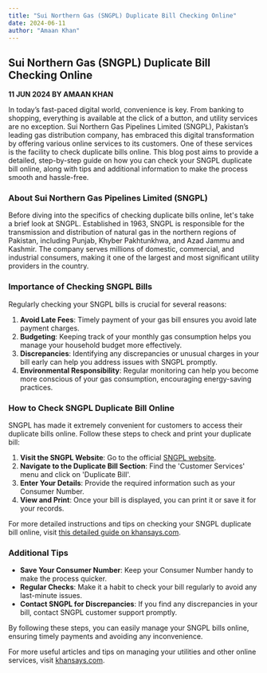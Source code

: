 ```yaml
---
title: "Sui Northern Gas (SNGPL) Duplicate Bill Checking Online"
date: 2024-06-11
author: "Amaan Khan"
---
```


## Sui Northern Gas (SNGPL) Duplicate Bill Checking Online
**11 JUN 2024 BY AMAAN KHAN**

In today’s fast-paced digital world, convenience is key. From banking to shopping, everything is available at the click of a button, and utility services are no exception. Sui Northern Gas Pipelines Limited (SNGPL), Pakistan’s leading gas distribution company, has embraced this digital transformation by offering various online services to its customers. One of these services is the facility to check duplicate bills online. This blog post aims to provide a detailed, step-by-step guide on how you can check your SNGPL duplicate bill online, along with tips and additional information to make the process smooth and hassle-free.

### About Sui Northern Gas Pipelines Limited (SNGPL)

Before diving into the specifics of checking duplicate bills online, let's take a brief look at SNGPL. Established in 1963, SNGPL is responsible for the transmission and distribution of natural gas in the northern regions of Pakistan, including Punjab, Khyber Pakhtunkhwa, and Azad Jammu and Kashmir. The company serves millions of domestic, commercial, and industrial consumers, making it one of the largest and most significant utility providers in the country.

### Importance of Checking SNGPL Bills

Regularly checking your SNGPL bills is crucial for several reasons:

1. **Avoid Late Fees**: Timely payment of your gas bill ensures you avoid late payment charges.
2. **Budgeting**: Keeping track of your monthly gas consumption helps you manage your household budget more effectively.
3. **Discrepancies**: Identifying any discrepancies or unusual charges in your bill early can help you address issues with SNGPL promptly.
4. **Environmental Responsibility**: Regular monitoring can help you become more conscious of your gas consumption, encouraging energy-saving practices.

### How to Check SNGPL Duplicate Bill Online

SNGPL has made it extremely convenient for customers to access their duplicate bills online. Follow these steps to check and print your duplicate bill:

1. **Visit the SNGPL Website**: Go to the official [SNGPL website](https://www.sngpl.com.pk).
2. **Navigate to the Duplicate Bill Section**: Find the 'Customer Services' menu and click on 'Duplicate Bill'.
3. **Enter Your Details**: Provide the required information such as your Consumer Number.
4. **View and Print**: Once your bill is displayed, you can print it or save it for your records.

For more detailed instructions and tips on checking your SNGPL duplicate bill online, visit [this detailed guide on khansays.com](https://khansays.com/post/sui-northern-gas-sngpl-duplicate-bill-checking-online).

### Additional Tips

- **Save Your Consumer Number**: Keep your Consumer Number handy to make the process quicker.
- **Regular Checks**: Make it a habit to check your bill regularly to avoid any last-minute issues.
- **Contact SNGPL for Discrepancies**: If you find any discrepancies in your bill, contact SNGPL customer support promptly.

By following these steps, you can easily manage your SNGPL bills online, ensuring timely payments and avoiding any inconvenience.

For more useful articles and tips on managing your utilities and other online services, visit [khansays.com](https://khansays.com).
